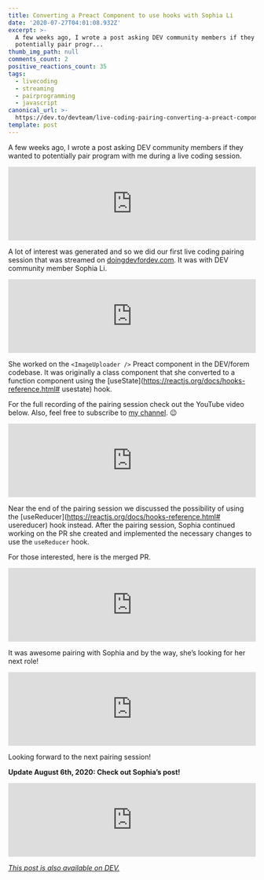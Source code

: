 ```yaml
---
title: Converting a Preact Component to use hooks with Sophia Li
date: '2020-07-27T04:01:08.932Z'
excerpt: >-
  A few weeks ago, I wrote a post asking DEV community members if they wanted to
  potentially pair progr...
thumb_img_path: null
comments_count: 2
positive_reactions_count: 35
tags:
  - livecoding
  - streaming
  - pairprogramming
  - javascript
canonical_url: >-
  https://dev.to/devteam/live-coding-pairing-converting-a-preact-component-to-use-hooks-75e
template: post
---
```

A few weeks ago, I wrote a post asking DEV community members if they wanted to potentially pair program with me during a live coding session.


<iframe class="liquidTag" src="https://dev.to/embed/link?args=https%3A%2F%2Fdev.to%2Fdevteam%2Flet-s-pair-during-a-live-coding-session-8he" style="border: 0; width: 100%;"></iframe>


A lot of interest was generated and so we did our first live coding pairing session that was streamed on [doingdevfordev.com](https://doingdevfordev.com). It was with DEV community member Sophia Li.


<iframe class="liquidTag" src="https://dev.to/embed/user?args=sophia_wyl" style="border: 0; width: 100%;"></iframe>


She worked on the 
`<ImageUploader />`
 Preact component in the DEV/forem codebase. It was originally a class component that she converted to a function component using the [useState](https://reactjs.org/docs/hooks-reference.html# usestate) hook.

For the full recording of the pairing session check out the YouTube video below. Also, feel free to subscribe to [my channel](https://m.youtube.com/channel/UCBLlEq0co24VFJIMEHNcPOQ). 😉


<iframe class="liquidTag" src="https://dev.to/embed/youtube?args=gy2LyxQtlSQ" style="border: 0; width: 100%;"></iframe>


Near the end of the pairing session we discussed the possibility of using the [useReducer](https://reactjs.org/docs/hooks-reference.html# usereducer) hook instead. After the pairing session, Sophia continued working on the PR she created and implemented the necessary changes to use the 
`useReducer`
 hook.

For those interested, here is the merged PR.


<iframe class="liquidTag" src="https://dev.to/embed/github?args=https%3A%2F%2Fgithub.com%2Fforem%2Fforem%2Fpull%2F9369" style="border: 0; width: 100%;"></iframe>


It was awesome pairing with Sophia and by the way, she’s looking for her next role!


<iframe class="liquidTag" src="https://dev.to/embed/twitter?args=1273775174718943232" style="border: 0; width: 100%;"></iframe>


Looking forward to the next pairing session!

**Update August 6th, 2020: Check out Sophia’s post!**


<iframe class="liquidTag" src="https://dev.to/embed/link?args=https%3A%2F%2Fdev.to%2Fsophia_wyl%2Flearnings-from-1st-live-pairing-session-1st-pull-request-to-forem-2lh0" style="border: 0; width: 100%;"></iframe>


*[This post is also available on DEV.](https://dev.to/devteam/live-coding-pairing-converting-a-preact-component-to-use-hooks-75e)*


<script>
const parent = document.getElementsByTagName('head')[0];
const script = document.createElement('script');
script.type = 'text/javascript';
script.src = 'https://cdnjs.cloudflare.com/ajax/libs/iframe-resizer/4.1.1/iframeResizer.min.js';
script.charset = 'utf-8';
script.onload = function() {
    window.iFrameResize({}, '.liquidTag');
};
parent.appendChild(script);
</script>    
